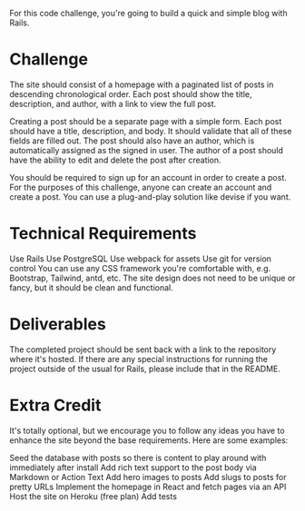 For this code challenge, you're going to build a quick and simple blog with Rails.

<h1>Challenge</h1>
The site should consist of a homepage with a paginated list of posts in descending chronological order. Each post should show the title, description, and author, with a link to view the full post.

Creating a post should be a separate page with a simple form. Each post should have a title, description, and body. It should validate that all of these fields are filled out. The post should also have an author, which is automatically assigned as the signed in user. The author of a post should have the ability to edit and delete the post after creation.

You should be required to sign up for an account in order to create a post. For the purposes of this challenge, anyone can create an account and create a post. You can use a plug-and-play solution like devise if you want.

<h1>Technical Requirements</h1>
Use Rails
Use PostgreSQL
Use webpack for assets
Use git for version control
You can use any CSS framework you're comfortable with, e.g. Bootstrap, Tailwind, antd, etc. The site design does not need to be unique or fancy, but it should be clean and functional.

<h1>Deliverables</h1>
The completed project should be sent back with a link to the repository where it's hosted. If there are any special instructions for running the project outside of the usual for Rails, please include that in the README.

<h1>Extra Credit</h1>
It's totally optional, but we encourage you to follow any ideas you have to enhance the site beyond the base requirements. Here are some examples:

Seed the database with posts so there is content to play around with immediately after install
Add rich text support to the post body via Markdown or Action Text
Add hero images to posts
Add slugs to posts for pretty URLs
Implement the homepage in React and fetch pages via an API
Host the site on Heroku (free plan)
Add tests
